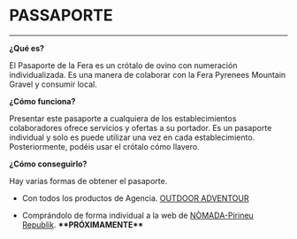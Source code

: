 # PASSAPORTE

---

**¿Qué es?**

El Pasaporte de la Fera es un crótalo de ovino con numeración individualizada.
Es una manera de colaborar con la Fera Pyrenees Mountain Gravel y consumir local.

**¿Cómo funciona?**

Presentar este pasaporte a cualquiera de los establecimientos colaboradores ofrece servicios y ofertas a su portador.
Es un pasaporte individual y solo es puede utilizar una vez en cada establecimiento.
Posteriormente, podéis usar el crótalo cómo llavero.

**¿Cómo conseguirlo?**

Hay varias formas de obtener el pasaporte.

- Con todos los productos de Agencia. [OUTDOOR ADVENTOUR](https://ca.outdooradventour.com/tours/fera-pyrenees-mountain-gravel)

- Comprándolo de forma individual a la web de [NÒMADA-Pirineu Republik](https://www.nomadapirineu.com/fera/). **\*\*PRÓXIMAMENTE\*\***
